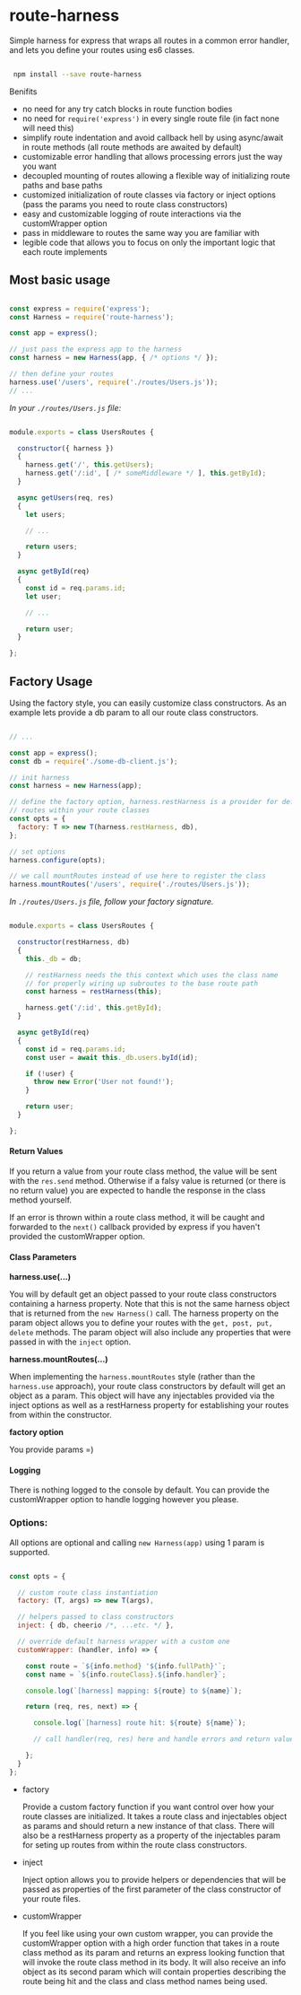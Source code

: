 # route-harness

Simple harness for express that wraps all routes in a common error handler, and lets you define your routes using es6 classes.


```bash

 npm install --save route-harness

```


Benifits

 - no need for any try catch blocks in route function bodies
 - no need for `require('express')` in every single route file (in fact none will need this)
 - simplify route indentation and avoid callback hell by using async/await in route methods (all route methods are awaited by default)
 - customizable error handling that allows processing errors just the way you want
 - decoupled mounting of routes allowing a flexible way of initializing route paths and base paths
 - customized initialization of route classes via factory or inject options (pass the params you need to route class constructors)
 - easy and customizable logging of route interactions via the customWrapper option
 - pass in middleware to routes the same way you are familiar with
 - legible code that allows you to focus on only the important logic that each route implements


## Most basic usage

```javascript

const express = require('express');
const Harness = require('route-harness');

const app = express();

// just pass the express app to the harness
const harness = new Harness(app, { /* options */ });

// then define your routes
harness.use('/users', require('./routes/Users.js'));
// ...

```


_In your `./routes/Users.js` file:_

```javascript

module.exports = class UsersRoutes {

  constructor({ harness })
  {
    harness.get('/', this.getUsers);
    harness.get('/:id', [ /* someMiddleware */ ], this.getById);
  }

  async getUsers(req, res)
  {
    let users;

    // ...

    return users;
  }

  async getById(req)
  {
    const id = req.params.id;
    let user;

    // ...

    return user;
  }

};

```

## Factory Usage

Using the factory style, you can easily customize class constructors. As an example lets
provide a db param to all our route class constructors.


```javascript

// ...

const app = express();
const db = require('./some-db-client.js');

// init harness
const harness = new Harness(app);

// define the factory option, harness.restHarness is a provider for defining
// routes within your route classes
const opts = {
  factory: T => new T(harness.restHarness, db),
};

// set options
harness.configure(opts);

// we call mountRoutes instead of use here to register the class
harness.mountRoutes('/users', require('./routes/Users.js'));

```

_In `./routes/Users.js` file, follow your factory signature._

```javascript

module.exports = class UsersRoutes {

  constructor(restHarness, db)
  {
    this._db = db;

    // restHarness needs the this context which uses the class name
    // for properly wiring up subroutes to the base route path
    const harness = restHarness(this);

    harness.get('/:id', this.getById);
  }

  async getById(req)
  {
    const id = req.params.id;
    const user = await this._db.users.byId(id);

    if (!user) {
      throw new Error('User not found!');
    }

    return user;
  }

};


```

#### Return Values

If you return a value from your route class method, the value will be sent with the `res.send` method. Otherwise if a falsy value is returned (or there is no return value) you are expected to handle the response in the class method yourself.

If an error is thrown within a route class method, it will be caught and forwarded to the `next()` callback provided by express if you haven't provided the customWrapper option.

#### Class Parameters

**harness.use(...)**

You will by default get an object passed to your route class constructors containing a harness property. Note that this is not the same harness object that is returned from the `new Harness()` call.  The harness property on the param object allows you to define your routes with the `get, post, put, delete` methods.  The param object will also include any properties that were passed in with the `inject` option.

**harness.mountRoutes(...)**

When implementing the `harness.mountRoutes` style (rather than the `harness.use` approach), your route class constructors by default will get an object as a param.  This object will have any injectables provided via the inject options as well as a restHarness property for establishing your routes from within the constructor.

**factory option**

You provide params =)

#### Logging

There is nothing logged to the console by default.  You can provide the customWrapper option to handle logging however you please.

### Options:

All options are optional and calling `new Harness(app)` using 1 param is supported.

```javascript

const opts = {

  // custom route class instantiation
  factory: (T, args) => new T(args),

  // helpers passed to class constructors
  inject: { db, cheerio /*, ...etc. */ },

  // override default harness wrapper with a custom one
  customWrapper: (handler, info) => {

    const route = `${info.method} '${info.fullPath}'`;
    const name = `${info.routeClass}.${info.handler}`;

    console.log(`[harness] mapping: ${route} to ${name}`);

    return (req, res, next) => {

      console.log(`[harness] route hit: ${route} ${name}`);

      // call handler(req, res) here and handle errors and return values

    };
  }
};

```

- factory

  Provide a custom factory function if you want control over how your route classes are initialized. It takes a route class and injectables object as params and should return a new instance of that class. There will also be a restHarness property as a property of the injectables param for seting up routes from within the route class constructors.

- inject

  Inject option allows you to provide helpers or dependencies that will be passed as properties of the first parameter of the class constructor of your route files.

- customWrapper

  If you feel like using your own custom wrapper, you can provide the customWrapper option with a high order function that takes in a route class method as its param and returns an express looking function that will invoke the route class method in its body. It will also receive an info object as its second param which will contain properties describing the route being hit and the class and class method names being used.


